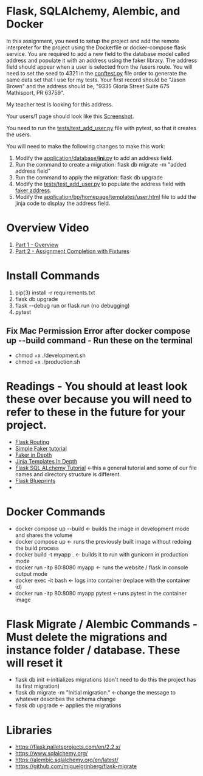 # Flask, SQLAlchemy, Alembic, and Docker

In this assignment, you need to setup the project and add the remote interpreter for the project using the Dockerfile or
docker-compose
flask service. You are required to add a new field to the database model called address and populate it with an address
using the faker library. The address field should appear when a user is selected from the /users route. You will need to
set the seed to 4321 in the [conftest.py](tests/conftest.py) file order to generate the same data set that I use for my
tests. 
Your first record should be "Jason Brown" and the address should be, "9335 Gloria Street Suite 675 Mathisport, PR 63759".

My teacher test is looking for this address. 

Your users/1 page should look like this [Screenshot](readme_images/address_field_added.png).

You need to run the [tests/test_add_user.py](tests/test_add_user.py) file with pytest, so that it
creates the users.

You will need to make the following changes to make this work:

1. Modify the [application/database/__ini__.py](application/database/__init__.py) to add an address field.
2. Run the command to create a migration: flask db migrate -m "added address field"
3. Run the command to apply the migration: flask db upgrade
4. Modify the [tests/test_add_user.py](tests/test_add_user.py) to populate the address field
   with [faker address](https://faker.readthedocs.io/en/master/providers/faker.providers.address.html).
5. Modify the [application/bp/homepage/templates/user.html](application/bp/homepage/templates/user.html) file to add the
   jinja code to display the address field.

# Overview Video

1. [Part 1 - Overview](https://youtu.be/jUDGkE68Dg0)
2. [Part  2 - Assignment Completion  with Fixtures]()

# Install Commands

1. pip(3) install -r requirements.txt
2. flask db upgrade
3. flask --debug run or flask run (no debugging)
4. pytest

## Fix Mac Permission Error after docker compose up --build  command - Run these on the terminal

* chmod +x ./development.sh
* chmod +x ./production.sh

# Readings - You should at least look these over because you will need to refer to these in the future for your project.

* [Flask Routing](https://hackersandslackers.com/flask-routes)
* [Simple Faker tutorial](https://zetcode.com/python/faker/)
* [Faker in  Depth](https://towardsdatascience.com/faker-library-in-python-an-intriguing-expedient-for-data-scientists-7dd06f953050)
* [Jinja Templates  In Depth](https://realpython.com/primer-on-jinja-templating/)
* [Flask SQL ALchemy Tutorial](https://pythonbasics.org/flask-sqlalchemy/) <-this a general tutorial and some of our
  file names and directory structure is different.
* [Flask Blueprints](https://realpython.com/flask-blueprint/)
*

# Docker Commands

* docker compose up --build <- builds the image in development mode and shares the volume
* docker compose up <- runs the previously built image without redoing the build process
* docker build -t myapp . <- builds it to run with gunicorn in production mode
* docker run -itp 80:8080 myapp <- runs the website / flask in console output mode
* docker exec -it <containerid> bash <- logs into container (replace <containerid> with the container id)
* docker run -itp 80:8080 myapp pytest <-runs pytest in the container image

# Flask Migrate / Alembic Commands - Must delete the migrations and instance folder / database. These will reset it

* flask db init <-initializes migrations (don't need to do this the project has its first migration)
* flask db migrate -m "Initial migration." <-change the message to whatever describes the schema change
* flask db upgrade <- applies the migrations

# Libraries

* https://flask.palletsprojects.com/en/2.2.x/
* https://www.sqlalchemy.org/
* https://alembic.sqlalchemy.org/en/latest/
* https://github.com/miguelgrinberg/flask-migrate
